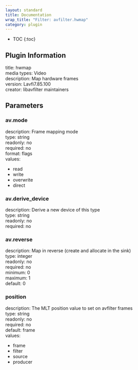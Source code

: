 ```yaml
---
layout: standard
title: Documentation
wrap_title: "Filter: avfilter.hwmap"
category: plugin
---
```

* TOC
{:toc}

## Plugin Information

title: hwmap  
media types:
Video  
description: Map hardware frames  
version: Lavfi7.85.100  
creator: libavfilter maintainers  

## Parameters

### av.mode

  
description:
Frame mapping mode  
type: string  
readonly: no  
required: no  
format: flags  
values:  

* read
* write
* overwrite
* direct

### av.derive_device

  
description:
Derive a new device of this type  
type: string  
readonly: no  
required: no  

### av.reverse

  
description:
Map in reverse (create and allocate in the sink)  
type: integer  
readonly: no  
required: no  
minimum: 0  
maximum: 1  
default: 0  

### position

  
description:
The MLT position value to set on avfilter frames  
type: string  
readonly: no  
required: no  
default: frame  
values:  

* frame
* filter
* source
* producer

